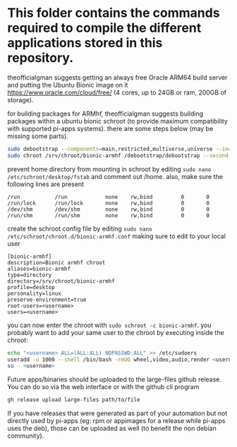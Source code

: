 # This folder contains the commands required to compile the different applications stored in this repository.

theofficialgman suggests getting an always free Oracle ARM64 build server and putting the Ubuntu Bionic image on it https://www.oracle.com/cloud/free/ (4 cores, up to 24GB or ram, 200GB of storage).

for building packages for ARMhf, theofficialgman suggests building packages within a ubuntu bionic schroot (to provide maximum compatibility with supported pi-apps systems). there are some steps below (may be missing some parts).
```bash
sudo debootstrap --components=main,restricted,multiverse,universe --include=nano,sudo,git,wget,cmake,meson,python3,build-essential,libglx-mesa0,libegl-mesa0,libgles2-mesa,libgl1-mesa-glx,libegl1-mesa,nginx,libgtk2.0-0,libdbus-glib-1-2,libsdl2-2.0-0,libusb-1.0-0,xterm,ca-certificates --arch armhf --foreign bionic /srv/chroot/bionic-armhf http://ports.ubuntu.com
sudo chroot /srv/chroot/bionic-armhf /debootstrap/debootstrap --second-stage
```
prevent home directory from mounting in schroot by editing `sudo nano /etc/schroot/desktop/fstab` and comment out /home. also, make sure the following lines are present
```
/run           /run            none    rw,bind         0       0
/run/lock      /run/lock       none    rw,bind         0       0
/dev/shm       /dev/shm        none    rw,bind         0       0
/run/shm       /run/shm        none    rw,bind         0       0
```

create the schroot config file by editing `sudo nano /etc/schroot/chroot.d/bionic-armhf.conf` making sure to edit <username> to your local user
```
[bionic-armhf]
description=Bionic armhf chroot
aliases=bionic-armhf
type=directory
directory=/srv/chroot/bionic-armhf
profile=desktop
personality=linux
preserve-environment=true
root-users=<username>
users=<username>
```

you can now enter the chroot with 
`sudo schroot -c bionic-armhf`. you probably want to add your same user to the chroot by executing inside the chroot:
```bash
echo "<username> ALL=(ALL:ALL) NOPASSWD:ALL" >> /etc/sudoers
useradd -u 1000 --shell /bin/bash -rmUG wheel,video,audio,render <username>
su - <username>
```

Future apps/binaries should be uploaded to the large-files github release. You can do so via the web interface or with the github cli program
```bash
gh release upload large-files path/to/file
```
If you have releases that were generated as part of your automation but not directly used by pi-apps (eg: rpm or appimages for a release while pi-apps uses the deb), those can be uploaded as well (to benefit the non debian community).
